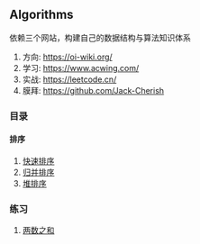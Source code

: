## Algorithms

依赖三个网站，构建自己的数据结构与算法知识体系

1. 方向: https://oi-wiki.org/
2. 学习: https://www.acwing.com/
3. 实战: https://leetcode.cn/
4. 膜拜: https://github.com/Jack-Cherish



### 目录

#### 排序

1. [快速排序](https://github.com/XBoom/Algorithms/blob/main/Sort/%E5%BF%AB%E9%80%9F%E6%8E%92%E5%BA%8F.md)
2. [归并排序](https://github.com/XBoom/Algorithms/blob/main/Sort/%E5%BD%92%E5%B9%B6%E6%8E%92%E5%BA%8F.md)
3. [堆排序](https://github.com/XBoom/Algorithms/blob/main/Sort/%E5%A0%86%E6%8E%92%E5%BA%8F.md)



### 练习

1. [两数之和](https://github.com/XBoom/Algorithms/blob/main/Array/Easy/%E4%B8%A4%E6%95%B0%E4%B9%8B%E5%92%8C.md)




